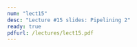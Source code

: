 ```yaml
---
num: "lect15"
desc: "Lecture #15 slides: Pipelining 2"
ready: true
pdfurl: /lectures/lect15.pdf
---
```


